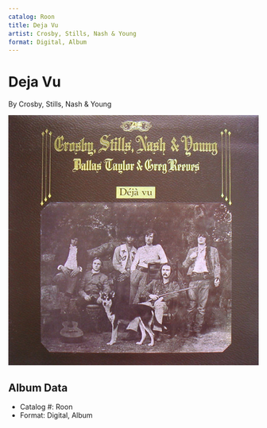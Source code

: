 ```yaml
---
catalog: Roon
title: Deja Vu
artist: Crosby, Stills, Nash & Young
format: Digital, Album
---
```


# Deja Vu

By Crosby, Stills, Nash & Young

![](../../assets/albumcovers/Crosby__Stills__Nash_and_Young-Deja_Vu.png)

## Album Data

- Catalog #: Roon
- Format: Digital, Album

